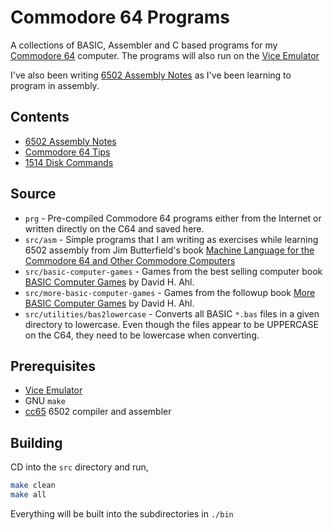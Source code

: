 # Commodore 64 Programs

A collections of BASIC, Assembler and C based programs for my
[Commodore 64](https://en.wikipedia.org/wiki/Commodore_64) computer. The programs
will also run on the [Vice Emulator](https://vice-emu.sourceforge.io/)

I've also been writing [6502 Assembly Notes](src/asm/Readme.md) as I've been learning to program in assembly.

## Contents

- [6502 Assembly Notes](Assembly.md)
- [Commodore 64 Tips](Commodore64.md)
- [1514 Disk Commands](Disk.md)

## Source

- `prg` - Pre-compiled Commodore 64 programs either from the Internet or written directly on the C64 and saved here.
- `src/asm` - Simple programs that I am writing as exercises while learning 6502 assembly from Jim Butterfield's book [Machine Language for the Commodore 64 and Other Commodore Computers](http://www.1000bit.it/support/manuali/commodore/c64/ML_for_the_C64_and_Other_Commodore_Computers.pdf)
- `src/basic-computer-games` - Games from the best selling computer book [BASIC Computer Games](https://en.wikipedia.org/wiki/BASIC_Computer_Games) by David H. Ahl.
- `src/more-basic-computer-games` - Games from the followup book [More BASIC Computer Games](https://archive.org/details/More_BASIC_Computer_Games_1980_Creative_Computing) by David H. Ahl.
- `src/utilities/bas2lowercase` - Converts all BASIC `*.bas` files in a given directory to lowercase. Even though the files appear to be UPPERCASE on the C64, they need to be lowercase when converting.

## Prerequisites

- [Vice Emulator](https://vice-emu.sourceforge.io/)
- GNU `make`
- [cc65](https://cc65.github.io/) 6502 compiler and assembler

## Building

CD into the `src` directory and run,

```sh
make clean
make all
```

Everything will be built into the subdirectories in `./bin`
